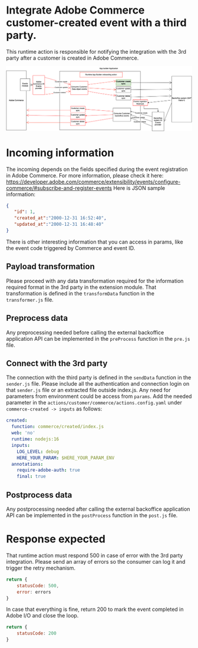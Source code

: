 # Integrate Adobe Commerce customer-created event with a third party.
This runtime action is responsible for notifying the integration with the 3rd party after a customer is created in Adobe Commerce.

![Alt text](CommerceCustomerCreateSync.png "Title")

# Incoming information
The incoming depends on the fields specified during the event registration in Adobe Commerce. For more information, please check it here: https://developer.adobe.com/commerce/extensibility/events/configure-commerce/#subscribe-and-register-events
Here is JSON sample information:
```json
{
   "id": 1,
   "created_at":"2000-12-31 16:52:40",
   "updated_at":"2000-12-31 16:48:40"
}
```
There is other interesting information that you can access in params, like the event code triggered by Commerce and event ID.

## Payload transformation
Please proceed with any data transformation required for the information required format in the 3rd party in the extension module.
That transformation is defined in the `transformData` function in the `transformer.js` file.

## Preprocess data
Any preprocessing needed before calling the external backoffice application API can be implemented in the `preProcess` function in the `pre.js` file.

## Connect with the 3rd party
The connection with the third party is defined in the `sendData` function in the `sender.js` file.
Please include all the authentication and connection login on that `sender.js` file or an extracted file outside index.js.
Any need for parameters from environment could be access from `params`. Add the needed parameter in the `actions/customer/commerce/actions.config.yaml` under `commerce-created -> inputs` as follows:
```yaml
created:
  function: commerce/created/index.js
  web: 'no'
  runtime: nodejs:16
  inputs:
    LOG_LEVEL: debug
    HERE_YOUR_PARAM: $HERE_YOUR_PARAM_ENV
  annotations:
    require-adobe-auth: true
    final: true
```

## Postprocess data
Any postprocessing needed after calling the external backoffice application API can be implemented in the `postProcess` function in the `post.js` file.

# Response expected
That runtime action must respond 500 in case of error with the 3rd party integration. Please send an array of errors so the consumer can log it and trigger the retry mechanism.
```javascript
return {
    statusCode: 500,
    error: errors
}

```
In case that everything is fine, return 200 to mark the event completed in Adobe I/O and close the loop.
```javascript
return {
    statusCode: 200
}
```


